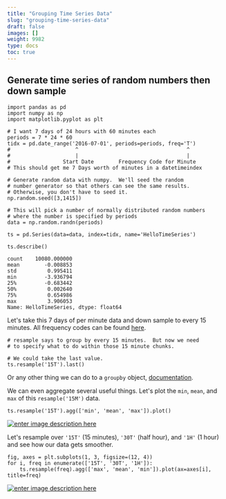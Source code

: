 ```yaml
---
title: "Grouping Time Series Data"
slug: "grouping-time-series-data"
draft: false
images: []
weight: 9982
type: docs
toc: true
---
```


## Generate time series of random numbers then down sample
    import pandas as pd
    import numpy as np
    import matplotlib.pyplot as plt
    
    # I want 7 days of 24 hours with 60 minutes each
    periods = 7 * 24 * 60
    tidx = pd.date_range('2016-07-01', periods=periods, freq='T')
    #                     ^                                   ^
    #                     |                                   |
    #                 Start Date        Frequency Code for Minute
    # This should get me 7 Days worth of minutes in a datetimeindex
    
    # Generate random data with numpy.  We'll seed the random
    # number generator so that others can see the same results.
    # Otherwise, you don't have to seed it.
    np.random.seed([3,1415])
    
    # This will pick a number of normally distributed random numbers
    # where the number is specified by periods
    data = np.random.randn(periods)
    
    ts = pd.Series(data=data, index=tidx, name='HelloTimeSeries')
    
    ts.describe()

    count    10080.000000
    mean        -0.008853
    std          0.995411
    min         -3.936794
    25%         -0.683442
    50%          0.002640
    75%          0.654986
    max          3.906053
    Name: HelloTimeSeries, dtype: float64

Let's take this 7 days of per minute data and down sample to every 15 minutes.
All frequency codes can be found [here][1].

    # resample says to group by every 15 minutes.  But now we need
    # to specify what to do within those 15 minute chunks.

    # We could take the last value.
    ts.resample('15T').last()

Or any other thing we can do to a `groupby` object, [documentation][2].

We can even aggregate several useful things.  Let's plot the `min`, `mean`, and `max` of this `resample('15M')` data.

    ts.resample('15T').agg(['min', 'mean', 'max']).plot()

[![enter image description here][3]][3]

Let's resample over `'15T'` (15 minutes), `'30T'` (half hour), and `'1H'` (1 hour) and see how our data gets smoother.

    fig, axes = plt.subplots(1, 3, figsize=(12, 4))
    for i, freq in enumerate(['15T', '30T', '1H']):
        ts.resample(freq).agg(['max', 'mean', 'min']).plot(ax=axes[i], title=freq)

[![enter image description here][4]][4]


  [1]: http://pandas.pydata.org/pandas-docs/stable/timeseries.html#offset-aliases
  [2]: http://pandas.pydata.org/pandas-docs/stable/groupby.html
  [3]: http://i.stack.imgur.com/mgB4C.png
  [4]: http://i.stack.imgur.com/8Ngzg.png

